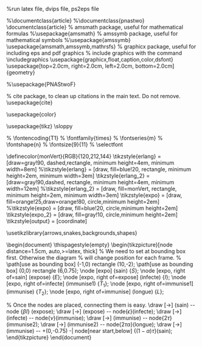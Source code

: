 %run latex file, dvips file, ps2eps file

%\documentclass{article}
%\documentclass{pnastwo}
\documentclass{article}
% amsmath package, useful for mathematical formulas
%\usepackage{amsmath}
% amssymb package, useful for mathematical symbols
%\usepackage{amssymb}
\usepackage{amsmath,amssymb,mathrsfs}
% graphicx package, useful for including eps and pdf graphics
% include graphics with the command \includegraphics
\usepackage{graphicx,float,caption,color,dsfont}
\usepackage[top=2.0cm, right=2.0cm, left=2.0cm, bottom=2.0cm]{geometry}

%\usepackage{PNAStwoF}

% cite package, to clean up citations in the main text. Do not remove.
\usepackage{cite}

\usepackage{color} 

\usepackage{tikz} 
\sloppy

% \fontencoding{T1}
% \fontfamily{times}
% \fontseries{m}
% \fontshape{n}
% \fontsize{9}{11}
% \selectfont


\definecolor{monVert}{RGB}{120,212,144}
\tikzstyle{erlang} = [draw=gray!90, dashed,rectangle, minimum height=4em, minimum width=8em]
%\tikzstyle{erlang} = [draw, fill=blue!20, rectangle, minimum height=2em, minimum width=3em]
\tikzstyle{erlang_2} = [draw=gray!90,dashed,  rectangle, minimum height=4em, minimum width=12em]
%\tikzstyle{erlang_2} = [draw, fill=monVert, rectangle, minimum height=2em, minimum width=3em]
\tikzstyle{expo} = [draw, fill=orange!25,draw=orange!80, circle,minimum height=2em]
%\tikzstyle{expo} = [draw, fill=blue!20, circle,minimum height=2em]
\tikzstyle{expo_2} = [draw, fill=gray!10, circle,minimum height=2em]
\tikzstyle{output} = [coordinate]


\usetikzlibrary{arrows,snakes,backgrounds,shapes}

\begin{document}
  \thispagestyle{empty}
  \begin{tikzpicture}[node distance=1.5cm, auto,>=latex, thick]
    % We need to set at bounding box first. Otherwise the diagram
    % will change position for each frame.
   % \path[use as bounding box] (-1,0) rectangle (10,-2);
    \path[use as bounding box] (0,0) rectangle (6,0.75);
    \node [expo] (sain) {$S$};
    \node [expo, right of=sain] (expose) {$E$};
    \node [expo, right of=expose] (infecte) {$I$};
    \node [expo, right of=infecte] (immunise1) {$T_1$};
    \node [expo, right of=immunise1] (immunise) {$T_2$};
    \node [expo, right of=immunise] (longue) {$L$};

% Once the nodes are placed, connecting them is easy. 
    \draw [->] (sain) -- node {$\beta I$} (expose);
    \draw [->] (expose) -- node{$\epsilon$}(infecte);
    \draw [->] (infecte) -- node{$\nu$}(immunise);
    \draw [->] (immunise) -- node{$2\tau$}(immunise2);
    \draw [->] (immunise2) -- node{$2\tau\alpha$}(longue);
    \draw [->] (immunise) -- +(0,-0.75) -| node[near start,below] {$(1-\alpha)\tau$}(sain);
  \end{tikzpicture}
\end{document}
